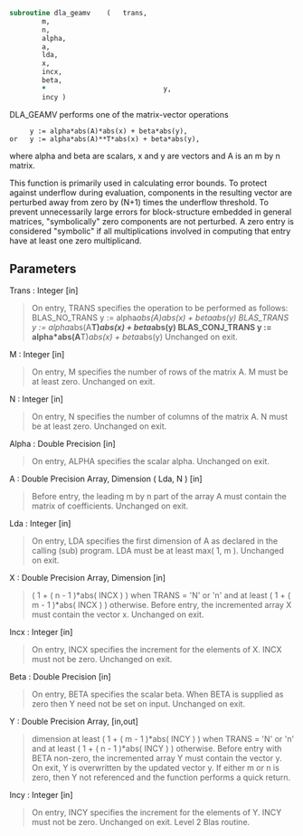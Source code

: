 ```fortran
subroutine dla_geamv	(	trans,
		m,
		n,
		alpha,
		a,
		lda,
		x,
		incx,
		beta,
		*                             y,
		incy )
```

 DLA_GEAMV  performs one of the matrix-vector operations

         y := alpha*abs(A)*abs(x) + beta*abs(y),
    or   y := alpha*abs(A)**T*abs(x) + beta*abs(y),

 where alpha and beta are scalars, x and y are vectors and A is an
 m by n matrix.

 This function is primarily used in calculating error bounds.
 To protect against underflow during evaluation, components in
 the resulting vector are perturbed away from zero by (N+1)
 times the underflow threshold.  To prevent unnecessarily large
 errors for block-structure embedded in general matrices,
 "symbolically" zero components are not perturbed.  A zero
 entry is considered "symbolic" if all multiplications involved
 in computing that entry have at least one zero multiplicand.

## Parameters
Trans : Integer [in]
> On entry, TRANS specifies the operation to be performed as
> follows:
> BLAS_NO_TRANS      y := alpha*abs(A)*abs(x) + beta*abs(y)
> BLAS_TRANS         y := alpha*abs(A**T)*abs(x) + beta*abs(y)
> BLAS_CONJ_TRANS    y := alpha*abs(A**T)*abs(x) + beta*abs(y)
> Unchanged on exit.

M : Integer [in]
> On entry, M specifies the number of rows of the matrix A.
> M must be at least zero.
> Unchanged on exit.

N : Integer [in]
> On entry, N specifies the number of columns of the matrix A.
> N must be at least zero.
> Unchanged on exit.

Alpha : Double Precision [in]
> On entry, ALPHA specifies the scalar alpha.
> Unchanged on exit.

A : Double Precision Array, Dimension ( Lda, N ) [in]
> Before entry, the leading m by n part of the array A must
> contain the matrix of coefficients.
> Unchanged on exit.

Lda : Integer [in]
> On entry, LDA specifies the first dimension of A as declared
> in the calling (sub) program. LDA must be at least
> max( 1, m ).
> Unchanged on exit.

X : Double Precision Array, Dimension [in]
> ( 1 + ( n - 1 )*abs( INCX ) ) when TRANS = 'N' or 'n'
> and at least
> ( 1 + ( m - 1 )*abs( INCX ) ) otherwise.
> Before entry, the incremented array X must contain the
> vector x.
> Unchanged on exit.

Incx : Integer [in]
> On entry, INCX specifies the increment for the elements of
> X. INCX must not be zero.
> Unchanged on exit.

Beta : Double Precision [in]
> On entry, BETA specifies the scalar beta. When BETA is
> supplied as zero then Y need not be set on input.
> Unchanged on exit.

Y : Double Precision Array, [in,out]
> dimension at least
> ( 1 + ( m - 1 )*abs( INCY ) ) when TRANS = 'N' or 'n'
> and at least
> ( 1 + ( n - 1 )*abs( INCY ) ) otherwise.
> Before entry with BETA non-zero, the incremented array Y
> must contain the vector y. On exit, Y is overwritten by the
> updated vector y.
> If either m or n is zero, then Y not referenced and the function
> performs a quick return.

Incy : Integer [in]
> On entry, INCY specifies the increment for the elements of
> Y. INCY must not be zero.
> Unchanged on exit.
> Level 2 Blas routine.

